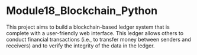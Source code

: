 # Module18_Blockchain_Python
This project aims to build a blockchain-based ledger system that is complete with a user-friendly web interface. This ledger allows others to conduct financial transactions (i.e., to transfer money between senders and receivers) and to verify the integrity of the data in the ledger.
